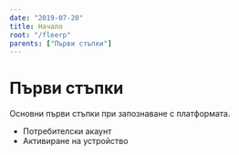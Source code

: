 ```yaml
---
date: "2019-07-20"
title: Начало
root: "/fleerp"
parents: ["Първи стъпки"]
---
```


# Първи стъпки

Основни първи стъпки при запознаване с платформата.

- Потребителски акаунт
- Активиране на устройство
